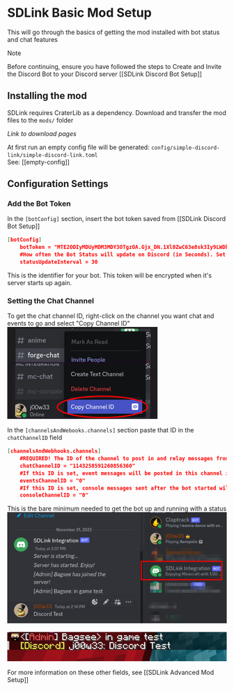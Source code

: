 # SDLink Basic Mod Setup

This will go through the basics of getting the mod installed with bot status and chat features  

> [!NOTE]
> Before continuing, ensure you have followed the steps to Create and Invite the Discord Bot to your Discord server [[SDLink Discord Bot Setup]]

## Installing the mod

SDLink requires CraterLib as a dependency. Download and transfer the mod files to the `mods/` folder

*Link to download pages*

At first run an empty config file will be generated: `config/simple-discord-link/simple-discord-link.toml`  
See: [[empty-config]]

## Configuration Settings

### Add the Bot Token

In the `[botConfig]` section, insert the bot token saved from [[SDLink Discord Bot Setup]]

```json
[botConfig]
	botToken = "MTE2ODIyMDUyMDM3MDY3OTgzOA.Gjx_DN.1Xl0ZwC63e8sk3Iy9LWDhu2l9DD0oSIr39RcOI"
	#How often the Bot Status will update on Discord (in Seconds). Set to 0 to disable
	statusUpdateInterval = 30
```

This is the identifier for your bot. This token will be encrypted when it's server starts up again.

### Setting the Chat Channel

To get the chat channel ID, right-click on the channel you want chat and events to go and select "Copy Channel ID"<br>![](mod-config1.png)

In the `[channelsAndWebooks.channels]` section paste that ID in the `chatChannelID` field

```json
[channelsAndWebhooks.channels]
	#REQUIRED! The ID of the channel to post in and relay messages from. This is still needed, even in webhook mode
	chatChannelID = "1143258591260856360"
	#If this ID is set, event messages will be posted in this channel instead of the chat channel
	eventsChannelID = "0"
	#If this ID is set, console messages sent after the bot started will be relayed here
	consoleChannelID = "0"
```

This is the bare minimum needed to get the bot up and running with a status
<br>![](mod-config3.png)  
<br>![](mod-config2.png)

For more information on these other fields, see [[SDLink Advanced Mod Setup]]

